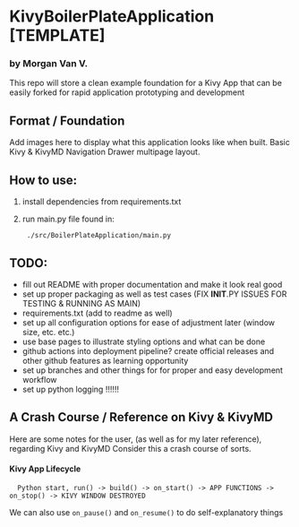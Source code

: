 # KivyBoilerPlateApplication [TEMPLATE]
### by Morgan Van V.
This repo will store a clean example foundation for a Kivy App that can be easily forked for rapid application
prototyping and development

## Format / Foundation
Add images here to display what this application looks like when built. Basic Kivy & KivyMD Navigation Drawer
multipage layout.

## How to use:
1. install dependencies from requirements.txt 
2. run main.py file found in:
        
        ./src/BoilerPlateApplication/main.py

## TODO:
- fill out README with proper documentation and make it look real good
- set up proper packaging as well as test cases (FIX __INIT__.PY ISSUES FOR TESTING & RUNNING AS MAIN)
- requirements.txt (add to readme as well)
- set up all configuration options for ease of adjustment later (window size, etc. etc.)
- use base pages to illustrate styling options and what can be done
- github actions into deployment pipeline? create official releases and other github features as learning opportunity
- set up branches and other things for for proper and easy development workflow
- set up python logging !!!!!!

## A Crash Course / Reference on Kivy & KivyMD

Here are some notes for the user, (as well as for my later reference), regarding Kivy and KivyMD
Consider this a crash course of sorts.

#### Kivy App Lifecycle

      Python start, run() -> build() -> on_start() -> APP FUNCTIONS -> on_stop() -> KIVY WINDOW DESTROYED

   We can also use `on_pause()` and `on_resume()` to do self-explanatory things

